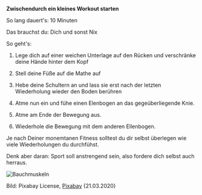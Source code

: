 **Zwischendurch ein kleines Workout starten**

So lang dauert's: 10 Minuten

Das brauchst du: Dich und sonst Nix

So geht's:
  1. Lege dich auf einer weichen Unterlage auf den Rücken und verschränke deine Hände hinter dem Kopf
  
  2. Stell deine Füße auf die Mathe auf
  
  3. Hebe deine Schultern an und lass sie erst nach der letzten Wiederholung wieder den Boden berühren  
  
  4. Atme nun ein und fühe einen Elenbogen an das gegeüberliegende Knie.
  
  5. Atme am Ende der Bewegung aus.
  
  6. Wiederhole die Bewegung mit dem anderen Ellenbogen.
  
Je nach Deiner monemtanen Fitness solltest du dir selbst überlegen wie viele Wiederholungen du durchfühst. 

Denk aber daran: Sport soll anstrengend sein, also fordere dich selbst auch herraus.


![Bauchmuskeln](https://cdn.pixabay.com/photo/2017/04/22/10/15/sport-2250970_1280.jpg)

Bild:  Pixabay License, [Pixabay](https://pixabay.com/de/photos/sport-training-bauchmuskeln-sixpack-2250970/) {21.03.2020}
